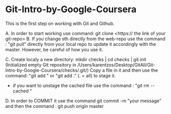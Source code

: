 # Git-Intro-by-Google-Coursera

This is the first step on working with Git and Github.

A. In order to start working use command: git clone <https:// the link of your git-repo>
B. If you change sth directly from the web-repo use the command :  "git pull" directly from your local repo to update it accordingly with the master.
   However, be careful of how you use it.
   
C. Create localy a new directory: 
   mkdir checks |
   cd checks |
   git init   (Initialized empty Git repository in /Users/karentzos/Desktop/GitAll/Git-Intro-by-Google-Coursera/checks/.git/)
   Copy a file in it and then use the command: "git add <filename>" or "git add ." (. = all) to stage it. 
   
   * if you want to unstage the cached file use the command : "git rm --cached <file>"
   
D. In order to COMMIT it use the command git commit -m "your message" and then the command : git push origin master
   
   

   
